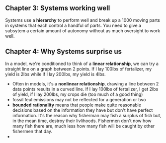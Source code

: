 ## Chapter 3: Systems working well

Systems use a **hierarchy** to perform well and break up a 1000 moving parts in systems that each control a handful of parts. You need to give a subsytem a certain amount of autonomy without as much oversight to work well.

## Chapter 4: Why Systems surprise us

In a model, we're conditioned to think of a **linear relationship**, we can try a straight line on a graph between 2 points. If I lay 100lbs of fertalizer, my yield is 2lbs while if I lay 200lbs, my yield is 4lbs.
* Often in models, it's a **nonlinear relationship**, drawing a line between 2 data points results in a curved line. If I lay 100lbs of fertalizer, I get 2lbs of yield, if I lay 200lbs, my crops die (too much of a good thing)
* fossil feul emissions may not be reflected for a generation or two
* **bounded rationality** means that people make quite reasonable decisions based on the information they have but don't have perfect information. It's the reason why fisherman may fish a surplus of fish but, in the mean time, destroy their livlihoods. Fishermen don't now how many fish there are, much less how many fish will be caught by other fishermen that day.
* 
